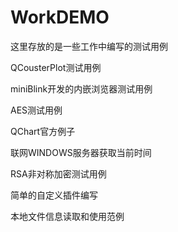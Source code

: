 # WorkDEMO
这里存放的是一些工作中编写的测试用例

QCousterPlot测试用例

miniBlink开发的内嵌浏览器测试用例

AES测试用例

QChart官方例子

联网WINDOWS服务器获取当前时间

RSA非对称加密测试用例

简单的自定义插件编写

本地文件信息读取和使用范例